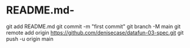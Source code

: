 # README.md-
git add README.md
git commit -m "first commit"
git branch -M main
git remote add origin https://github.com/denisecase/datafun-03-spec.git
git push -u origin main
